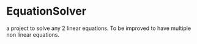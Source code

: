 # EquationSolver
a project to solve any 2 linear equations. To be improved to have multiple non linear equations. 
